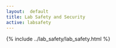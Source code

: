 ```yaml
---
layout:  default
title: Lab Safety and Security
active: labsafety
---
```


{% include ../lab_safety/lab_safety.html %}

